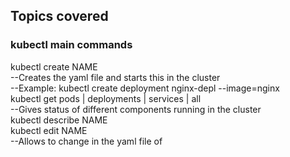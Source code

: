 ## Topics covered
### kubectl main commands
kubectl create <component> NAME  
--Creates the yaml file and starts this in the cluster  
--Example: kubectl create deployment nginx-depl --image=nginx  
kubectl get pods | deployments | services | all  
--Gives status of different components running in the cluster  
kubectl describe <component> NAME  
kubectl edit <component> NAME  
--Allows to change in the yaml file of <component>  
